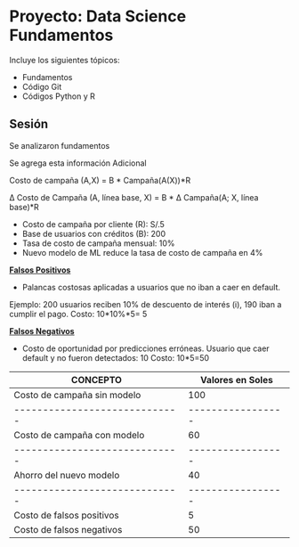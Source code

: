 # Proyecto: Data Science Fundamentos

Incluye los siguientes tópicos:

* Fundamentos
* Código Git
* Códigos Python y R


## Sesión

Se analizaron fundamentos

Se agrega esta información Adicional


Costo de campaña (A,X) = B * Campaña(A(X))*R

∆ Costo de Campaña (A, línea base, X) = B * ∆ Campaña(A; X, línea base)*R

-	Costo de campaña por cliente (R): S/.5
-	Base de usuarios con créditos (B): 200
-	Tasa de costo de campaña mensual: 10%
-	Nuevo modelo de ML reduce la tasa de costo de campaña en 4%

**<u>Falsos Positivos</u>**

-	Palancas costosas aplicadas a usuarios que no iban a caer en default.
  
Ejemplo: 200 usuarios reciben 10% de descuento de interés (i), 190 iban a cumplir el pago.
Costo: 10*10%*5= 5

**<u>Falsos Negativos</u>**

-	Costo de oportunidad por predicciones erróneas. Usuario que caer default y no fueron detectados: 10
  Costo: 10*5=50



|CONCEPTO                     |Valores en Soles |
|-----------------------------|-----------------|
|Costo de campaña sin modelo  |100              |
|-----------------------------|-----------------|
|Costo de campaña con modelo  |60               |
|-----------------------------|-----------------|
|Ahorro del nuevo modelo      |40               |
|-----------------------------|-----------------|
|Costo de falsos positivos    |5                |
|Costo de falsos negativos    |50               |
